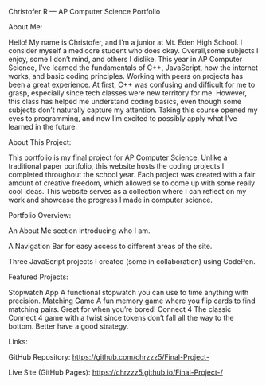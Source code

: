 Christofer R — AP Computer Science Portfolio

About Me:

Hello! My name is Christofer, and I’m a junior at Mt. Eden High School. I consider myself a mediocre student who does okay. Overall,some subjects I enjoy, some I don’t mind, and others I dislike. This year in AP Computer Science, I’ve learned the fundamentals of C++, JavaScript, how the internet works, and basic coding principles. Working with peers on projects has been a great experience.
At first, C++ was confusing and difficult for me to grasp, especially since tech classes were new territory for me. However, this class has helped me understand coding basics, even though some subjects don’t naturally capture my attention. Taking this course opened my eyes to programming, and now I’m excited to possibly apply what I’ve learned in the future.


About This Project:

This portfolio is my final project for AP Computer Science. Unlike a traditional paper portfolio, this website hosts the coding projects I completed throughout the school year. Each project was created with a fair amount of creative freedom, which allowed se to come up with some really cool ideas. This website serves as a collection where I can reflect on my work and showcase the progress I made in computer science.


Portfolio Overview:

An About Me section introducing who I am.


A Navigation Bar for easy access to different areas of the site.


Three JavaScript projects I created (some in collaboration) using CodePen.




Featured Projects:

Stopwatch App
A functional stopwatch you can use to time anything with precision.
Matching Game
A fun memory game where you flip cards to find matching pairs. Great for when you’re bored!
Connect 4
The classic Connect 4 game with a twist since tokens don’t fall all the way to the bottom. Better have a good strategy.


Links:

GitHub Repository: https://github.com/chrzzz5/Final-Project-


Live Site (GitHub Pages): https://chrzzz5.github.io/Final-Project-/
